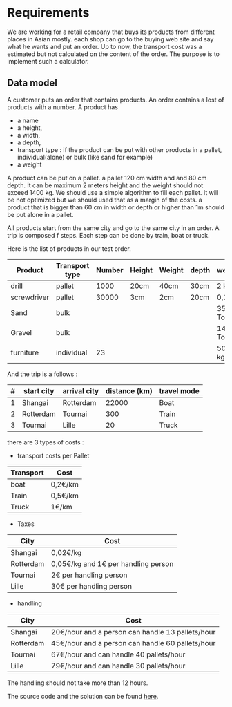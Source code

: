 # Requirements
We are working for a retail company that buys its products from different places in Asian mostly. each shop can go to the buying web site and say what he wants and put an order. 
Up to now, the transport cost was a estimated but not calculated on the content of the order. 
The purpose is to implement such a calculator.

## Data model

A customer puts an order that contains products. An order contains a lost of products with a number.
A product has 
* a name
* a height, 
* a width, 
* a depth, 
* transport type : if the product can be put with other products in a pallet, individual(alone) or bulk  (like sand for example)
* a weight

A product can be put on a pallet. a pallet 120 cm width and and 80 cm depth. It can be maximum 2 meters height and the weight should not exceed 1400 kg. We should use a simple algorithm to fill each pallet. It will be not optimized but we should used that as a margin of the costs.  a product that is bigger than 60 cm in width or depth or higher than 1m should be put alone in a pallet.

All products start from the same city and go to the same city in an order. A trip is composed f steps. Each step can be done by train, boat or truck.


Here is the list of products in our test order.

| Product | Transport type | Number | Height | Weight | depth | weight |
| -- | -- | -- | -- | -- | -- | -- |
| drill | pallet | 1000 | 20cm | 40cm | 30cm | 2 kg |
| screwdriver | pallet | 30000 | 3cm | 2cm | 20cm | 0,2 kg |
| Sand | bulk |  | |  |  | 35 Tons |
| Gravel | bulk |  |  |  |  | 14 Tons |
| furniture | individual |23 |  |  |  | 500 kg |

And the trip is a follows : 

| # | start city | arrival city | distance (km) | travel mode |
| -- | -- | -- | -- | -- |
| 1 | Shangai | Rotterdam | 22000 | Boat|
| 2 | Rotterdam | Tournai | 300 | Train |
| 3 | Tournai | Lille | 20 | Truck |


there are 3 types of costs : 
- transport costs per Pallet

| Transport| Cost 
| -- | -- | 
| boat | 0,2€/km |
| Train | 0,5€/km |
| Truck | 1€/km |

- Taxes

| City| Cost 
| -- | -- | 
| Shangai | 0,02€/kg |
| Rotterdam | 0,05€/kg and 1€ per handling person |
| Tournai | 2€ per handling person |
| Lille | 30€ per handling person |


- handling

| City| Cost 
| -- | -- | 
| Shangai | 20€/hour and a person can handle 13 pallets/hour |
| Rotterdam | 45€/hour and a person can handle 60 pallets/hour |
| Tournai | 67€/hour and can handle 40 pallets/hour |
| Lille | 79€/hour and can handle 30 pallets/hour |

The handling should not take more than 12 hours.

The source code and the solution can be found [here](https://github.com/nheron/droolscourse/tree/master/cost-calculation).